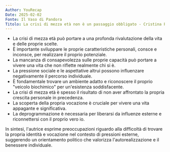 ```yaml
---
Author: YouRecap
Date: 2025-02-02
Fonte: Il Vaso di Pandora
Titolo: La crisi di mezza età non è un passaggio obbligato - Cristina Pasqualotto
---
```


- La crisi di mezza età può portare a una profonda rivalutazione della vita e delle proprie scelte.
- È importante sviluppare le proprie caratteristiche personali, consce e inconsce, per realizzare il proprio potenziale.
- La mancanza di consapevolezza sulle proprie capacità può portare a vivere una vita che non riflette realmente chi si è.
- La pressione sociale e le aspettative altrui possono influenzare negativamente il percorso individuale.
- È fondamentale trovare un ambiente adatto e riconoscere il proprio "veicolo biochimico" per un'esistenza soddisfacente.
- La crisi di mezza età è spesso il risultato di non aver affrontato la propria crescita personale in precedenza.
- La scoperta della propria vocazione è cruciale per vivere una vita appagante e significativa.
- La deprogrammazione è necessaria per liberarsi da influenze esterne e riconnettersi con il proprio vero io.

In sintesi, l'autrice esprime preoccupazioni riguardo alla difficoltà di trovare la propria identità e vocazione nel contesto di pressioni esterne, suggerendo un orientamento politico che valorizza l'autorealizzazione e il benessere individuale.

